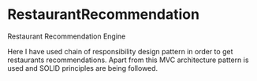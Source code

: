 # RestaurantRecommendation
Restaurant Recommendation Engine

Here I have used chain of responsibility design pattern in order to get restaurants recommendations. Apart from this MVC architecture pattern is used
and SOLID principles are being followed.

